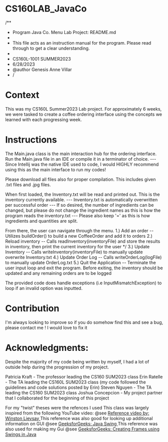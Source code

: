 # CS160LAB_JavaCo
/**
 *  Program Java Co. Menu Lab Project: README.md
 *
 * This file acts as an instruction manual for the program. Please read through to get a clear understanding.
 *  
 *  CS160L-1001 SUMMER2023
 *  6/28/2023
 *  @author Genesis Anne Villar
 *  /
# Context
This was my CS160L Summer2023 Lab project. 
For approximately 6 weeks, we were tasked to create a coffee ordering interface using the concepts we learned with each progressing week.

# Instructions
The Main.java class is the main interaction hub for the ordering interface. Run the Main.java file in an IDE or compile it in a
terminator of choice.
  --- Since Intellij was the native IDE used to code, I would HIGHLY recommend using this as the main interface to run my codes!

  Please download all files also for proper compilation. This includes given .txt files and .jpg files.

  When first loaded, the Inventory.txt will be read and printed out. This is the inventory currently available.
  --- Inventory.txt is automatically overwritten per successful order
  --- If so desired, the number of ingredients can be changed, but please do not change the ingredient names as this is how the program
  reads the inventory.txt
  --- Please also keep '=' as this is how ingredients and quantities are split.

  From there, the user can navigate through the menu.
  1.) Add an order -- Utilizes buildOrder() to build a new CoffeeOrder and add it to orders 
  2.) Reload inventory -- Calls readInventory(inventoryFile) and store the results in inventory, then print the current inventory for the user */
  3.) Update Inventory -- Calls writeInventory(inventoryFile) to manually update overwrite Inventory.txt
  4.) Update Order Log -- Calls writeOrderLog(logFile) to manually update OrderLog.txt
  5.) Quit the Application -- Terminate the user input loop and exit the program. Before exiting, the inventory should be updated and any remaining orders are to be logged 

  The provided code does handle exceptions (i.e InputMismatchException) to loop if an invalid option was inputted.

# Contribution
I'm always looking to improve so if you do somehow find this and see a bug, please contact me ! I would love to fix it
  
# Acknowledgments:
 
Despite the majority of my code being written by myself, I had a lot of outside help during the progression of my project.

Patricia Kraft - The professor leading the CS160 SUM2023 class
Erin Ratelle - The TA leading the CS160L SUM2023 class (my code followed the guidelines and code solutions posted by Erin)
Steven Nguyen -  The TA leading the CS160 SUM2023 class
Joshua Concepcion - My project partner that I collaborated for the beginning of this project

For my "twist" theses were the refences I used
This class was largely inspired from the following YouTube video:  @see <a href= "https://www.youtube.com/watch?v=FdQX8sUNO-s&ab_channel=WinstonLievsay"> Reference video by: Winston Lievsay  </a> 
This reference was also good for looking up additional information on GUI @see <a href= "https://www.geeksforgeeks.org/jlabel-java-swing/"> GeeksforGeeks: Java Swing </a>
This reference was also used for making my Gui @see <a href= "https://www.geeksforgeeks.org/creating-frames-using-swings-java/"> GeeksforGeeks: Creating Frames using Swings in Java</a>
